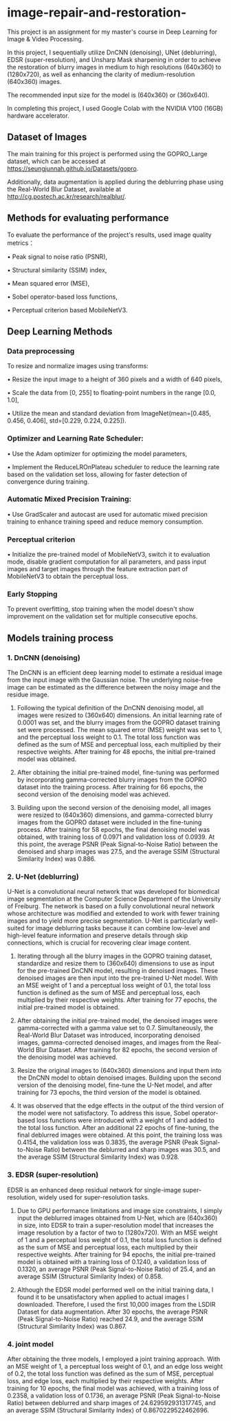 # image-repair-and-restoration-
This project is an assignment for my master's course in Deep Learning for Image & Video Processing.

In this project, I sequentially utilize DnCNN (denoising), UNet (deblurring), EDSR (super-resolution), and Unsharp Mask sharpening in order to achieve the restoration of blurry images in medium to high resolutions (640x360) to (1280x720), as well as enhancing the clarity of medium-resolution (640x360) images.

The recommended input size for the model is (640x360) or (360x640).

In completing this project, I used Google Colab with the NVIDIA V100 (16GB) hardware accelerator.

## Dataset of Images

The main training for this project is performed using the GOPRO\_Large dataset, which can be accessed at https://seungjunnah.github.io/Datasets/gopro.

Additionally, data augmentation is applied during the deblurring phase using the Real-World Blur Dataset, available at http://cg.postech.ac.kr/research/realblur/.

## Methods for evaluating performance
To evaluate the performance of the project's results, used image quality metrics：

&#8226; Peak signal to noise ratio (PSNR),

&#8226; Structural similarity (SSIM) index,

&#8226; Mean squared error (MSE),

&#8226; Sobel operator-based loss functions,

&#8226; Perceptual criterion based MobileNetV3.


## Deep Learning Methods
### Data preprocessing
To resize and normalize images using transforms:

&#8226; Resize the input image to a height of 360 pixels and a width of 640 pixels,

&#8226; Scale the data from [0, 255] to floating-point numbers in the range [0.0, 1.0],

&#8226; Utilize the mean and standard deviation from ImageNet(mean=[0.485, 0.456, 0.406], std=[0.229, 0.224, 0.225]).

### Optimizer and Learning Rate Scheduler:

&#8226; Use the Adam optimizer for optimizing the model parameters,

&#8226; Implement the ReduceLROnPlateau scheduler to reduce the learning rate based on the validation set loss, allowing for faster detection of convergence during training.

### Automatic Mixed Precision Training:

&#8226; Use GradScaler and autocast are used for automatic mixed precision training to enhance training speed and reduce memory consumption.

### Perceptual criterion

&#8226; Initialize the pre-trained model of MobileNetV3, switch it to evaluation mode, disable gradient computation for all parameters, and pass input images and target images through the feature extraction part of MobileNetV3 to obtain the perceptual loss.

### Early Stopping
To prevent overfitting, stop training when the model doesn't show improvement on the validation set for multiple consecutive epochs.


## Models training process
### 1. DnCNN (denoising)
The DnCNN is an efficient deep learning model to estimate a residual image from the input image with the Gaussian noise. The underlying noise-free image can be estimated as the difference between the noisy image and the residue image.

1. Following the typical definition of the DnCNN denoising model, all images were resized to (360x640) dimensions. An initial learning rate of 0.0001 was set, and the blurry images from the GOPRO dataset training set were processed. The mean squared error (MSE) weight was set to 1, and the perceptual loss weight to 0.1. The total loss function was defined as the sum of MSE and perceptual loss, each multiplied by their respective weights. After training for 48 epochs, the initial pre-trained model was obtained.

2. After obtaining the initial pre-trained model, fine-tuning was performed by incorporating gamma-corrected blurry images from the GOPRO dataset into the training process. After training for 66 epochs, the second version of the denoising model was achieved.

3. Building upon the second version of the denoising model, all images were resized to (640x360) dimensions, and gamma-corrected blurry images from the GOPRO dataset were included in the fine-tuning process. After training for 58 epochs, the final denoising model was obtained, with training loss of 0.0971 and validation loss of 0.0939. At this point, the average PSNR (Peak Signal-to-Noise Ratio) between the denoised and sharp images was 27.5, and the average SSIM (Structural Similarity Index) was 0.886.

### 2. U-Net (deblurring)
U-Net is a convolutional neural network that was developed for biomedical image segmentation at the Computer Science Department of the University of Freiburg. The network is based on a fully convolutional neural network whose architecture was modified and extended to work with fewer training images and to yield more precise segmentation. U-Net is particularly well-suited for image deblurring tasks because it can combine low-level and high-level feature information and preserve details through skip connections, which is crucial for recovering clear image content.

1. Iterating through all the blurry images in the GOPRO training dataset, standardize and resize them to (360x640) dimensions to use as input for the pre-trained DnCNN model, resulting in denoised images. These denoised images are then input into the pre-trained U-Net model. With an MSE weight of 1 and a perceptual loss weight of 0.1, the total loss function is defined as the sum of MSE and perceptual loss, each multiplied by their respective weights. After training for 77 epochs, the initial pre-trained model is obtained.

2. After obtaining the initial pre-trained model, the denoised images were gamma-corrected with a gamma value set to 0.7. Simultaneously, the Real-World Blur Dataset was introduced, incorporating denoised images, gamma-corrected denoised images, and images from the Real-World Blur Dataset. After training for 82 epochs, the second version of the denoising model was achieved.

3. Resize the original images to (640x360) dimensions and input them into the DnCNN model to obtain denoised images. Building upon the second version of the denoising model, fine-tune the U-Net model, and after training for 73 epochs, the third version of the model is obtained.

4. It was observed that the edge effects in the output of the third version of the model were not satisfactory. To address this issue, Sobel operator-based loss functions were introduced with a weight of 1 and added to the total loss function. After an additional 22 epochs of fine-tuning, the final deblurred images were obtained. At this point, the training loss was 0.4154, the validation loss was 0.3835, the average PSNR (Peak Signal-to-Noise Ratio) between the deblurred and sharp images was 30.5, and the average SSIM (Structural Similarity Index) was 0.928.

### 3. EDSR (super-resolution)
EDSR is an enhanced deep residual network for single-image super-resolution, widely used for super-resolution tasks. 

1.  Due to GPU performance limitations and image size constraints, I simply input the deblurred images obtained from U-Net, which are (640x360) in size, into EDSR to train a super-resolution model that increases the image resolution by a factor of two to (1280x720). With an MSE weight of 1 and a perceptual loss weight of 0.1, the total loss function is defined as the sum of MSE and perceptual loss, each multiplied by their respective weights. After training for 94 epochs, the initial pre-trained model is obtained with a training loss of 0.1240, a validation loss of 0.1320, an average PSNR (Peak Signal-to-Noise Ratio) of 25.4, and an average SSIM (Structural Similarity Index) of 0.858.

2.  Although the EDSR model performed well on the initial training data, I found it to be unsatisfactory when applied to actual images I downloaded. Therefore, I used the first 10,000 images from the LSDIR Dataset for data augmentation. After 30 epochs, the average PSNR (Peak Signal-to-Noise Ratio) reached 24.9, and the average SSIM (Structural Similarity Index) was 0.867.

### 4. joint model
After obtaining the three models, I employed a joint training approach. With an MSE weight of 1, a perceptual loss weight of 0.1, and an edge loss weight of 0.2, the total loss function was defined as the sum of MSE, perceptual loss, and edge loss, each multiplied by their respective weights. After training for 10 epochs, the final model was achieved, with a training loss of 0.2358, a validation loss of 0.1736, an average PSNR (Peak Signal-to-Noise Ratio) between deblurred and sharp images of 24.629592931317745, and an average SSIM (Structural Similarity Index) of 0.8670229522462696.
